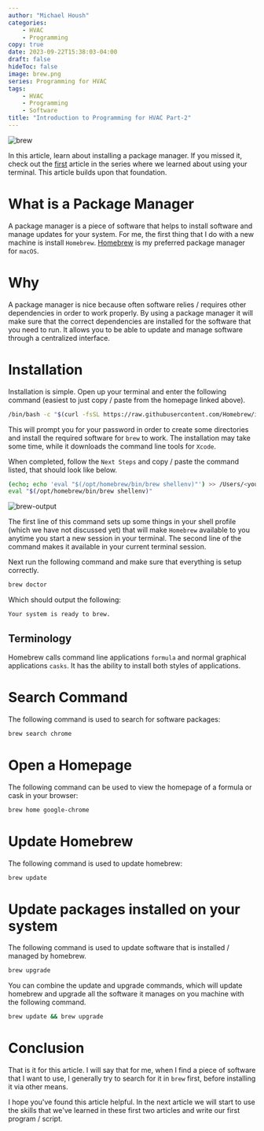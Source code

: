 ```yaml
---
author: "Michael Housh"
categories:
    - HVAC
    - Programming
copy: true
date: 2023-09-22T15:38:03-04:00
draft: false
hideToc: false
image: brew.png
series: Programming for HVAC
tags:
    - HVAC
    - Programming
    - Software
title: "Introduction to Programming for HVAC Part-2"
---
```


![brew](brew.png)

In this article, learn about installing a package manager. If you missed it, check out
the [first](https://mhoush.com/posts/introduction-to-programming-for-hvac-1/) article in
the series where we learned about using your terminal. This article builds upon that foundation.

# What is a Package Manager

A package manager is a piece of software that helps to install software and manage
updates for your system.  For me, the first thing that I do with a new machine is
install `Homebrew`.  [Homebrew](https://brew.sh) is my preferred package manager for `macOS`.

# Why

A package manager is nice because often software relies / requires other dependencies in order
to work properly. By using a package manager it will make sure that the correct dependencies are
installed for the software that you need to run. It allows you to be able to update and manage
software through a centralized interface.

# Installation

Installation is simple. Open up your terminal and enter the following command (easiest to just
copy / paste from the homepage linked above).

```bash
/bin/bash -c "$(curl -fsSL https://raw.githubusercontent.com/Homebrew/install/HEAD/install.sh)"
```

This will prompt you for your password in order to create some directories and install the required
software for `brew` to work. The installation may take some time, while it downloads the command line
tools for `Xcode`.

When completed, follow the `Next Steps` and copy / paste the command listed, that should look like
below.

```bash
(echo; echo 'eval "$(/opt/homebrew/bin/brew shellenv)"') >> /Users/<you>/.zprofile
eval "$(/opt/homebrew/bin/brew shellenv)"
```

![brew-output](brew-output.png)

The first line of this command sets up some things in your shell profile (which we have not discussed yet)
that will make `Homebrew` available to you anytime you start a new session in your terminal.  The second line
of the command makes it available in your current terminal session.

Next run the following command and make sure that everything is setup correctly.

```bash
brew doctor
```

Which should output the following:

```
Your system is ready to brew.
```

## Terminology

Homebrew calls command line applications `formula` and normal graphical applications `casks`.  It has the
ability to install both styles of applications.

# Search Command

The following command is used to search for software packages:

```bash
brew search chrome
```

# Open a Homepage

The following command can be used to view the homepage of a formula or cask in your browser:

```bash
brew home google-chrome
```

# Update Homebrew

The following command is used to update homebrew:

```bash
brew update
```

# Update packages installed on your system

The following command is used to update software that is installed / managed by homebrew.

```bash
brew upgrade
```

You can combine the update and upgrade commands, which will update homebrew and upgrade all
the software it manages on you machine with the following command.

```bash
brew update && brew upgrade
```

# Conclusion

That is it for this article.  I will say that for me, when I find a piece of software that I want
to use, I generally try to search for it in `brew` first, before installing it via other means.

I hope you've found this article helpful. In the next article we will start to use the skills that
we've learned in these first two articles and write our first program / script.

